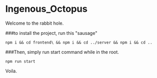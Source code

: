 # Ingenous_Octopus

Welcome to the rabbit hole. 

###to install the project, run this "sausage"

```
npm i && cd frontend\ && npm i && cd ../server && npm i && cd ..
```

###Then, simply run start command while in the root.

```
npm run start
```

Voila.


